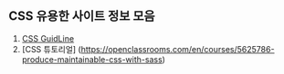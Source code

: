 ## CSS 유용한 사이트 정보 모음

1. [CSS GuidLine](https://cssguidelin.es/#syntax-and-formatting)
2. [CSS 튜토리얼] (https://openclassrooms.com/en/courses/5625786-produce-maintainable-css-with-sass)


